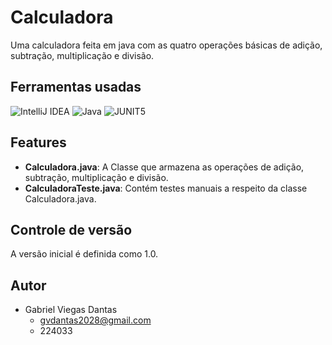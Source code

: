 # Calculadora

Uma calculadora feita em java com as quatro operações básicas de adição, subtração, multiplicação e divisão.

## Ferramentas usadas

![IntelliJ IDEA](https://img.shields.io/badge/IntelliJIDEA-0D1117?style=for-the-badge&logo=intellij-idea&logoColor=white)
![Java](https://img.shields.io/badge/Java-0D1117?style=for-the-badge&logo=openjdk&logoColor=FFFFFF)
![JUNIT5](https://img.shields.io/badge/Junit5-0D1117?style=for-the-badge)

## Features

- **Calculadora.java**: A Classe que armazena as operações de adição, subtração, multiplicação e divisão.
- **CalculadoraTeste.java**: Contém testes manuais a respeito da classe Calculadora.java.

## Controle de versão

A versão inicial é definida como 1.0.

## Autor

- Gabriel Viegas Dantas
  - gvdantas2028@gmail.com
  - 224033
